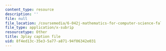 ```yaml
---
content_type: resource
description: ''
file: null
file_location: /coursemedia/6-042j-mathematics-for-computer-science-fall-2010/8f4ed13c35e35a77a87194f06342e031_1nScXLQAQ9A.vtt
file_type: application/x-subrip
resourcetype: Other
title: 3play caption file
uid: 8f4ed13c-35e3-5a77-a871-94f06342e031
---
```

